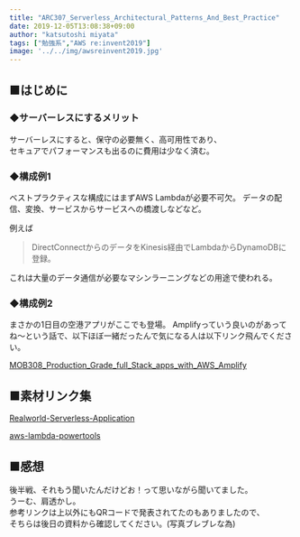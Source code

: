 ```yaml
---
title: "ARC307_Serverless_Architectural_Patterns_And_Best_Practice"
date: 2019-12-05T13:08:38+09:00
author: "katsutoshi miyata"
tags: ["勉強系","AWS re:invent2019"]
image: '../../img/awsreinvent2019.jpg'
---
```


## ■はじめに
### ◆サーバーレスにするメリット
サーバーレスにすると、保守の必要無く、高可用性であり、    
セキュアでパフォーマンスも出るのに費用は少なく済む。  

### ◆構成例1
ベストプラクティスな構成にはまずAWS Lambdaが必要不可欠。
データの配信、変換、サービスからサービスへの橋渡しなどなど。

例えば  
>DirectConnectからのデータをKinesis経由でLambdaからDynamoDBに登録。  

これは大量のデータ通信が必要なマシンラーニングなどの用途で使われる。

### ◆構成例2
まさかの1日目の空港アプリがここでも登場。
Amplifyっていう良いのがあってね～という話で、以下ほぼ一緒だったんで気になる人は以下リンク飛んでください。

[MOB308_Production_Grade_full_Stack_apps_with_AWS_Amplify](https://days.19900119.xyz/post/MOB308_Production_Grade_full_Stack_apps_with_AWS_Amplify/)

## ■素材リンク集
[Realworld-Serverless-Application](https://github.com/awslabs/realworld-serverless-application)

[aws-lambda-powertools](https://github.com/awslabs/aws-lambda-powertools)

## ■感想
後半戦、それもう聞いたんだけどお！って思いながら聞いてました。  
うーむ、肩透かし。  
参考リンクは上以外にもQRコードで発表されてたのもありましたので、  
そちらは後日の資料から確認してください。(写真ブレブレな為)